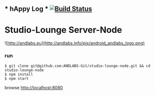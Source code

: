 

##  * hAppy Log *   [![Build Status](https://secure.travis-ci.org/ANDLABS-Git/studio-lounge-node.png)](http://travis-ci.org/ANDLABS-Git/studio-lounge-node)

# Studio-Lounge Server-Node

![http://andlabs.eu](http://andlabs.info/pix/android_andlabs_logo.png)

### run

    $ git clone git@github.com:ANDLABS-Git/studio-lounge-node.git && cd studio-lounge-node
    $ npm install
    $ npm start

browse [http://localhost:8080](http://localhost:8080)







